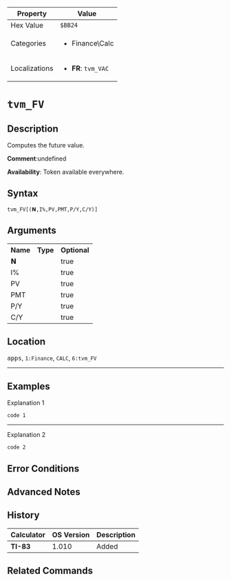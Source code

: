 | Property      | Value |
|---------------|-------|
| Hex Value     | `$BB24`|
| Categories    | <ul><li>Finance\Calc</li></ul> |
| Localizations | <ul><li><b>FR</b>: `tvm_VAC`</li></ul> |

# `tvm_FV`

## Description
Computes the future value.

<b>Comment</b>:undefined

<b>Availability</b>: Token available everywhere.

## Syntax
`tvm_FV[(𝗡,I%,PV,PMT,P/Y,C/Y)]`

## Arguments
<table>
<tr><th>Name</th><th>Type</th><th>Optional</th></tr>

<tr><td>𝗡</td><td></td><td>true</td></tr>

<tr><td>I%</td><td></td><td>true</td></tr>

<tr><td>PV</td><td></td><td>true</td></tr>

<tr><td>PMT</td><td></td><td>true</td></tr>

<tr><td>P/Y</td><td></td><td>true</td></tr>

<tr><td>C/Y</td><td></td><td>true</td></tr>

</table>

## Location
<kbd>apps</kbd>, `1:Finance`, `CALC`, `6:tvm_FV`
<hr>

## Examples

Explanation 1
```ti-basic
code 1
```
---
Explanation 2
```ti-basic
code 2
```

## Error Conditions


## Advanced Notes


## History
| Calculator | OS Version | Description |
|------------|------------|-------------|
| <b>TI-83</b> | 1.010 | Added

## Related Commands

    